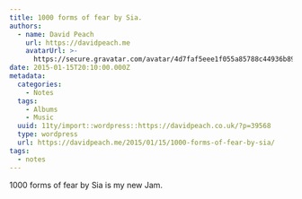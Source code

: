 ```yaml
---
title: 1000 forms of fear by Sia.
authors:
  - name: David Peach
    url: https://davidpeach.me
    avatarUrl: >-
      https://secure.gravatar.com/avatar/4d7faf5eee1f055a85788c44936b8995eaab6dfb004e7854ec747ccb272e91ee?s=96&d=mm&r=g
date: 2015-01-15T20:10:00.000Z
metadata:
  categories:
    - Notes
  tags:
    - Albums
    - Music
  uuid: 11ty/import::wordpress::https://davidpeach.co.uk/?p=39568
  type: wordpress
  url: https://davidpeach.me/2015/01/15/1000-forms-of-fear-by-sia/
tags:
  - notes
---
```

1000 forms of fear by Sia is my new Jam.